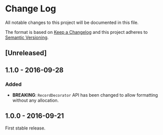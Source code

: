 # Change Log
All notable changes to this project will be documented in this file.

The format is based on [Keep a Changelog](http://keepachangelog.com/)
and this project adheres to [Semantic Versioning](http://semver.org/).

## [Unreleased]


## 1.1.0 - 2016-09-28
### Added

* **BREAKING**: `RecordDecorator` API has been changed to allow formatting
  without any allocation.

## 1.0.0 - 2016-09-21

First stable release.
